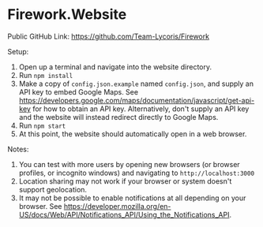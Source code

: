 # Firework.Website

Public GitHub Link: https://github.com/Team-Lycoris/Firework

Setup:
1. Open up a terminal and navigate into the website directory.
2. Run `npm install`
3. Make a copy of `config.json.example` named `config.json`, and supply an API key to embed Google Maps. See https://developers.google.com/maps/documentation/javascript/get-api-key for how to obtain an API key. Alternatively, don't supply an API key and the website will instead redirect directly to Google Maps.
4. Run `npm start`
5. At this point, the website should automatically open in a web browser.

Notes:
1. You can test with more users by opening new browsers (or browser profiles, or incognito windows) and navigating to `http://localhost:3000`
2. Location sharing may not work if your browser or system doesn't support geolocation.
3. It may not be possible to enable notifications at all depending on your browser. See https://developer.mozilla.org/en-US/docs/Web/API/Notifications_API/Using_the_Notifications_API.
